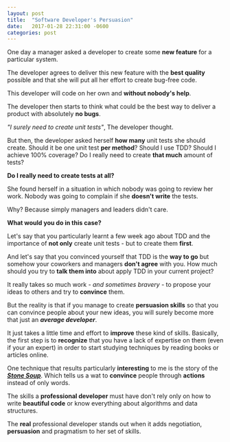 ```yaml
---
layout: post
title:  "Software Developer's Persuasion"
date:   2017-01-28 22:31:00 -0600
categories: post
---
```


One day a manager asked a developer to create some **new feature**
for a particular system.

The developer agrees to deliver this new feature with the **best
quality** possible and that she will put all her effort to create bug-free code.

This developer will code on her own and **without nobody's help**.

The developer then starts to think what could be the best way to deliver
a product with absolutely **no bugs**. 

_"I surely need to create unit tests"_, The developer thought.

But then, the developer asked herself **how many** unit tests she should create.
Should it be one unit test **per method**? Should I use TDD? Should I achieve
100% coverage? Do I really need to create **that much** amount of tests?

**Do I really need to create tests at all?**

She found herself in a situation in which nobody was going to 
review her work. Nobody was going to complain if she **doesn't write** the tests.

Why? Because simply managers and leaders didn't care.

**What would you do in this case?**

Let's say that you particularly learnt a few week ago about TDD and the importance
of **not only** create unit tests - but to create them **first**.

And let's say that you convinced yourself that TDD is the **way to go** 
but somehow your coworkers and managers **don't agree** with you. How much should 
you try to **talk them into** about apply TDD in your current project?

It really takes so much work - _and sometimes bravery_ - to propose your ideas to others
and try to **convince** them.

But the reality is that if you manage to create **persuasion skills** so that you can 
convince people about your new ideas, you will surely become more that just an _**average
developer**_.

It just takes a little time and effort to **improve** these kind of skills. 
Basically, the first step is to **recognize** that you have a lack of expertise on 
them (even if your an expert) in order to start studying techniques by reading 
books or articles online.

One technique that results particularly **interesting** to me is the story of the 
_**<a href="https://en.wikipedia.org/wiki/Stone_Soup" target="_blank">Stone Soup</a>**_. 
Which tells us a wat to **convince** people through **actions** instead of only words.

The skills a **professional developer** must have don't rely only on how to write 
**beautiful code** or know everything about algorithms and data structures. 

The **real** professional developer stands out when it adds negotiation, 
**persuasion** and pragmatism to her set of skills.
